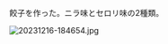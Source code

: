 餃子を作った。ニラ味とセロリ味の2種類。

![20231216-184654.jpg](https://ceshmina-photos.s3.ap-northeast-1.amazonaws.com/medium/202312/20231216-184654.jpg)
